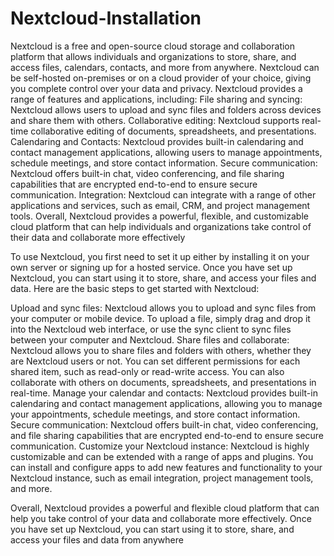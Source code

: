 # Nextcloud-Installation

Nextcloud
 is a free and open-source cloud storage and collaboration platform that allows individuals and organizations to store, share, and access files, calendars, contacts, and more from anywhere. Nextcloud can be self-hosted on-premises or on a cloud provider of your choice, giving you complete control over your data and privacy.
Nextcloud provides a range of features and applications, including:
File sharing and syncing: Nextcloud allows users to upload and sync files and folders across devices and share them with others.
Collaborative editing: Nextcloud supports real-time collaborative editing of documents, spreadsheets, and presentations.
Calendaring and Contacts: Nextcloud provides built-in calendaring and contact management applications, allowing users to manage appointments, schedule meetings, and store contact information.
Secure communication: Nextcloud offers built-in chat, video conferencing, and file sharing capabilities that are encrypted end-to-end to ensure secure communication.
Integration: Nextcloud can integrate with a range of other applications and services, such as email, CRM, and project management tools.
Overall, Nextcloud provides a powerful, flexible, and customizable cloud platform that can help individuals and organizations take control of their data and collaborate more effectively

To use Nextcloud, you first need to set it up either by installing it on your own server or signing up for a hosted service. Once you have set up Nextcloud, you can start using it to store, share, and access your files and data. Here are the basic steps to get started with Nextcloud:

Upload and sync files: Nextcloud allows you to upload and sync files from your computer or mobile device. To upload a file, simply drag and drop it into the Nextcloud web interface, or use the sync client to sync files between your computer and Nextcloud.
Share files and collaborate: Nextcloud allows you to share files and folders with others, whether they are Nextcloud users or not. You can set different permissions for each shared item, such as read-only or read-write access. You can also collaborate with others on documents, spreadsheets, and presentations in real-time.
Manage your calendar and contacts: Nextcloud provides built-in calendaring and contact management applications, allowing you to manage your appointments, schedule meetings, and store contact information.
Secure communication: Nextcloud offers built-in chat, video conferencing, and file sharing capabilities that are encrypted end-to-end to ensure secure communication.
Customize your Nextcloud instance: Nextcloud is highly customizable and can be extended with a range of apps and plugins. You can install and configure apps to add new features and functionality to your Nextcloud instance, such as email integration, project management tools, and more.

Overall, Nextcloud provides a powerful and flexible cloud platform that can help you take control of your data and collaborate more effectively. Once you have set up Nextcloud, you can start using it to store, share, and access your files and data from anywhere

